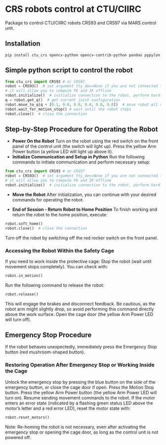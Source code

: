 # CRS robots control at CTU/CIIRC
Package to control CTU/CIIRC robots CRS93 and CRS97 via MARS control unit.

## Installation

```
pip install ctu_crs opencv-python opencv-contrib-python pandas pypylon
```

## Simple python script to control the robot

```python
from ctu_crs import CRS93 # or CRS97
robot = CRS93()  # set argument tty_dev=None if you are not connected to robot,
# it will allow you to compute FK and IK offline
robot.initialize()  # initialize connection to the robot, perform hard and soft home
q = robot.get_q()  # get current joint configuration
robot.move_to_q(q + [0.1, 0.0, 0.0, 0.0, 0.0, 0.0])  # move robot all values in radians
robot.wait_for_motion_stop() # wait until the robot stops
robot.close()  # close the connection
```

## Step-by-Step Procedure for Operating the Robot

- **Power On the Robot**
Turn on the robot using the red switch on the front panel of the control unit (the switch will light up).
Press the yellow Arm Power button (a yellow LED will light up above it).
- **Initialize Communication and Setup in Python**
Run the following commands to initiate communication and perform necessary setup:
```python
from ctu_crs import CRS93 # or CRS97
robot = CRS93()  # set argument tty_dev=None if you are not connected to robot,
# it will allow you to compute FK and IK offline
robot.initialize()  # initialize connection to the robot, perform hard and soft home
```
- **Move the Robot** After initialization, you can continue with your desired commands for operating the robot.

- **End of Session - Return Robot to Home Position**
To finish working and return the robot to the home position, execute:
```python
robot.soft_home()
robot.close()  # close the connection
```
Turn off the robot by switching off the red rocker switch on the front panel.

### Accessing the Robot Within the Safety Cage
If you need to work inside the protective cage:
Stop the robot (wait until movement stops completely). You can check with:
```python
robot.in_motion()
```
Run the following command to release the robot:
```python
robot.release()
```
This will engage the brakes and disconnect feedback. Be cautious, as the robot arm might slightly drop, so avoid performing this command directly above the work surface.
Open the cage door (the yellow Arm Power LED will turn off).

## Emergency Stop Procedure
If the robot behaves unexpectedly, immediately press the Emergency Stop button (red mushroom-shaped button).

### Restoring Operation After Emergency Stop or Working Inside the Cage
Unlock the emergency stop by pressing the blue button on the side of the emergency button, or close the cage door if open.
Press the Motion Stop button.
Press the yellow Arm Power button (the yellow Arm Power LED will turn on).
Resume sending movement commands to the robot.
If the motor enters an error state (indicated by a flashing green status LED above the motor’s letter and a red error LED), reset the motor state with:
```python
robot.reset_motors()
```
Note: Re-homing the robot is not necessary, even after activating the emergency stop or opening the cage door, as long as the control unit is not powered off.